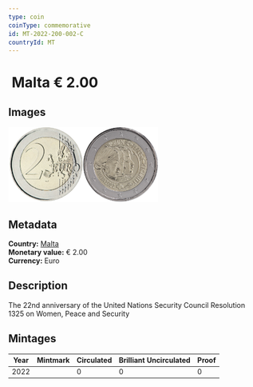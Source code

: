 ```yaml
---
type: coin
coinType: commemorative
id: MT-2022-200-002-C
countryId: MT
---
```


# &nbsp;Malta € 2.00

## Images

<img src="../../Images/common-2007-200.png" height="150" alt="Front image"><img src="Images/MT-2022-200-002.png" height="150" alt="Back image">

## Metadata

**Country:** [Malta](../../Countries/Malta/index.md)\
**Monetary value:** € 2.00\
**Currency:** Euro

## Description
The 22nd anniversary of the United Nations Security Council Resolution 1325 on Women, Peace and Security

## Mintages

| Year | Mintmark | Circulated | Brilliant Uncirculated | Proof |
| ---- | -------- | ---------- | ---------------------- | ----- |
| 2022 | | 0 | 0 | 0 |
